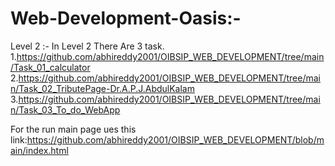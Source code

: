 # Web-Development-Oasis:-

Level 2 :- In Level 2 There Are 3 task.
1.https://github.com/abhireddy2001/OIBSIP_WEB_DEVELOPMENT/tree/main/Task_01_calculator
2.https://github.com/abhireddy2001/OIBSIP_WEB_DEVELOPMENT/tree/main/Task_02_TributePage-Dr.A.P.J.AbdulKalam
3.https://github.com/abhireddy2001/OIBSIP_WEB_DEVELOPMENT/tree/main/Task_03_To_do_WebApp

For the run main page ues this link:https://github.com/abhireddy2001/OIBSIP_WEB_DEVELOPMENT/blob/main/index.html
